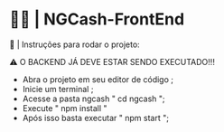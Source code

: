 # 👨‍💻 | NGCash-FrontEnd

🚀 | Instruções para rodar o projeto:

⚠ O BACKEND JÁ DEVE ESTAR SENDO EXECUTADO!!!
- Abra o projeto em seu editor de código ;
- Inicie um terminal ;
- Acesse a pasta ngcash " cd ngcash ";
- Execute " npm install "
- Após isso basta executar " npm start ";
